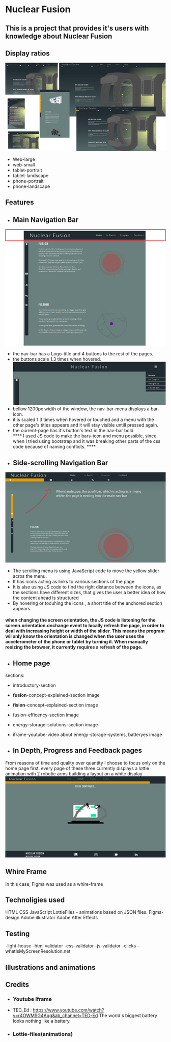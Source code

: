 # Nuclear Fusion

## This is a project that provides it's users with knowledge about Nuclear Fusion <br>


## Display ratios
  ![asdasd](assets/img/multiple-devices.png)
* Web-large
* web-small
* tablet-portrait
* tablet-landscape
* phone-portrait
* phone-landscape
## Features

* ## Main Navigation Bar
![](assets/img/main-nav-bar.png)
- the nav-bar has a Logo-title and 4 buttons to the rest of the pages.
- the buttons scale 1.3 times when hovered. 
![](assets/img/dropdown-menu-under-1200px.jpg)
- bellow 1200px width of the window, the nav-bar-menu displays a bar-icon. 
- it is scaled 1.3 times when hovered or touched and a menu with the other page's titles appears and it will stay visible untill pressed again. 
- the current-page has it's button's text in the nav-bar bold <br>
**** I used JS code to make the bars-icon and menu possible, since when I tried using bootstrap and it was breaking other parts of the css code because of naming conflicts. ****



* ## Side-scrolling Navigation Bar

![](assets/img/side-scroll-menu.png)
- The scrolling menu is using JavaScript code to move the yellow slider acros the menu.
- It has icons acting as links to various sections of the page
- It is also using JS code to find the right distance between the icons, as the sections have different sizes, that gives the user a better idea of how the content ahead is structured  
- By hovering or tocuhing the icons , a short title of the anchored section appears. <br>

 ####  **when changing the screen orientation, the JS code is listening for the screen.orientation.onchange event to locally refresh the page, in order to deal with increasing height or width of the slider. This means the program wil only know the orientation is changed when the user uses the accelerometer of the phone or tablet by turning it. When manually resizing the browser, it currently requires a refresh of the page.**

* ## Home page
sections:
  - introductory-section
    
  - **fusion**-concept-explained-section
  image 
  - **fision**-concept-explained-section
    image 
  - fusion-efficency-section
  image 
  - energy-storage-solutions-section
   image 
  - iframe-youtube-video about energy-storage-systems, batteryes
   image 
   
* ## In Depth, Progress and Feedback pages
 From reasons of time and quality over quantity I choose to focus only on the home page first. 
 every page of these three currently displays a lottie animation with 2 robotic arms building a layout on a white display
  ![](assets/img/maintenance-page.png)
 
 
 ## Whire Frame
 In this case, Figma was used as a whire-frame

## Technoligies used
HTML
CSS
JavaScript
LottieFiles - animations based on JSON files.
Figma-design
Adobe illustrator
Adobe After Effects

## Testing
-light-house
-html validator
-css-validator
-js-validator
-clicks
-whatIsMyScreenResolution.net
## Illustrations and animations 

## Credits
- ### Youtube Iframe                                             
 - TED_Ed : https://www.youtube.com/watch?v=r4OWMSG4Agg&ab_channel=TED-Ed  The world's biggest battery looks nothing like a battery                                     
- ### Lottie-files(animations)  
